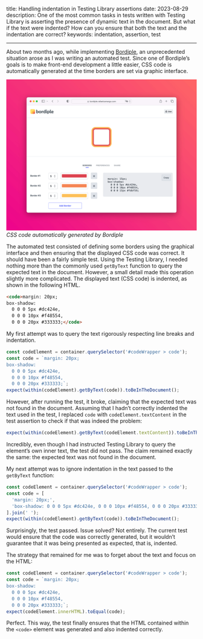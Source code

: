 title: Handling indentation in Testing Library assertions
date: 2023-08-29
description: One of the most common tasks in tests written with Testing Library is asserting the presence of dynamic text in the document. But what if the text were indented? How can you ensure that both the text and the indentation are correct?
keywords: indentation, assertion, test

---

About two months ago, while implementing [Bordiple](https://rafaelcamargo.com/blog/bordiple-is-a-css-multiple-borders-generator/), an unprecedented situation arose as I was writing an automated test. Since one of Bordiple’s goals is to make front-end development a little easier, CSS code is automatically generated at the time borders are set via graphic interface.

![CSS code automatically generated by Bordiple](../../images/bordiple-css-code-box.png)  
_CSS code automatically generated by Bordiple_

The automated test consisted of defining some borders using the graphical interface and then ensuring that the displayed CSS code was correct. It should have been a fairly simple test. Using the Testing Library, I needed nothing more than the commonly used `getByText` function to query the expected text in the document. However, a small detail made this operation slightly more complicated. The displayed text (CSS code) is indented, as shown in the following HTML.

``` html
<code>margin: 20px;
box-shadow:
  0 0 0 5px #dc424e,
  0 0 0 10px #f48554,
  0 0 0 20px #333333;</code>
```

My first attempt was to query the text rigorously respecting line breaks and indentation.

``` javascript
const codeElement = container.querySelector('#codeWrapper > code');
const code = `margin: 20px;
box-shadow: 
  0 0 0 5px #dc424e,
  0 0 0 10px #f48554,
  0 0 0 20px #333333;`;
expect(within(codeElement).getByText(code)).toBeInTheDocument();
```

However, after running the test, it broke, claiming that the expected text was not found in the document. Assuming that I hadn’t correctly indented the text used in the test, I replaced `code` with `codeElement.textContent` in the test assertion to check if that was indeed the problem:

``` javascript
expect(within(codeElement).getByText(codeElement.textContent)).toBeInTheDocument();
```

Incredibly, even though I had instructed Testing Library to query the element’s own inner text, the test did not pass. The claim remained exactly the same: the expected text was not found in the document.

My next attempt was to ignore indentation in the text passed to the `getByText` function:

``` javascript
const codeElement = container.querySelector('#codeWrapper > code');
const code = [
  'margin: 20px;',
  'box-shadow: 0 0 0 5px #dc424e, 0 0 0 10px #f48554, 0 0 0 20px #333333;'
].join(' ');
expect(within(codeElement).getByText(code)).toBeInTheDocument();
```

Surprisingly, the test passed. Issue solved? Not entirely. The current test would ensure that the code was correctly generated, but it wouldn’t guarantee that it was being presented as expected, that is, indented.

The strategy that remained for me was to forget about the text and focus on the HTML:

``` javascript
const codeElement = container.querySelector('#codeWrapper > code');
const code = `margin: 20px;
box-shadow: 
  0 0 0 5px #dc424e,
  0 0 0 10px #f48554,
  0 0 0 20px #333333;`;
expect(codeElement.innerHTML).toEqual(code);
```

Perfect. This way, the test finally ensures that the HTML contained within the `<code>` element was generated and also indented correctly.
